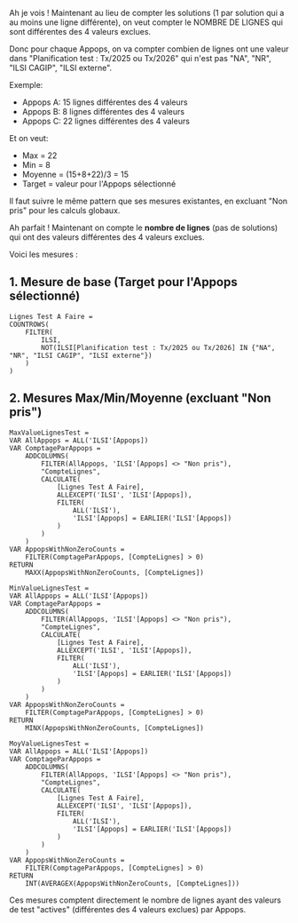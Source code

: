 Ah je vois ! Maintenant au lieu de compter les solutions (1 par solution qui a au moins une ligne différente), on veut compter le NOMBRE DE LIGNES qui sont différentes des 4 valeurs exclues.

Donc pour chaque Appops, on va compter combien de lignes ont une valeur dans "Planification test : Tx/2025 ou Tx/2026" qui n'est pas "NA", "NR", "ILSI CAGIP", "ILSI externe".

Exemple:
- Appops A: 15 lignes différentes des 4 valeurs
- Appops B: 8 lignes différentes des 4 valeurs  
- Appops C: 22 lignes différentes des 4 valeurs

Et on veut:
- Max = 22
- Min = 8  
- Moyenne = (15+8+22)/3 = 15
- Target = valeur pour l'Appops sélectionné

Il faut suivre le même pattern que ses mesures existantes, en excluant "Non pris" pour les calculs globaux.

Ah parfait ! Maintenant on compte le **nombre de lignes** (pas de solutions) qui ont des valeurs différentes des 4 valeurs exclues.

Voici les mesures :

## 1. Mesure de base (Target pour l'Appops sélectionné)

```dax
Lignes Test A Faire = 
COUNTROWS(
    FILTER(
        ILSI,
        NOT(ILSI[Planification test : Tx/2025 ou Tx/2026] IN {"NA", "NR", "ILSI CAGIP", "ILSI externe"})
    )
)
```

## 2. Mesures Max/Min/Moyenne (excluant "Non pris")

```dax
MaxValueLignesTest = 
VAR AllAppops = ALL('ILSI'[Appops])
VAR ComptageParAppops = 
    ADDCOLUMNS(
        FILTER(AllAppops, 'ILSI'[Appops] <> "Non pris"),
        "CompteLignes",
        CALCULATE(
            [Lignes Test A Faire],
            ALLEXCEPT('ILSI', 'ILSI'[Appops]),
            FILTER(
                ALL('ILSI'),
                'ILSI'[Appops] = EARLIER('ILSI'[Appops])
            )
        )
    )
VAR AppopsWithNonZeroCounts = 
    FILTER(ComptageParAppops, [CompteLignes] > 0)
RETURN
    MAXX(AppopsWithNonZeroCounts, [CompteLignes])
```

```dax
MinValueLignesTest = 
VAR AllAppops = ALL('ILSI'[Appops])
VAR ComptageParAppops = 
    ADDCOLUMNS(
        FILTER(AllAppops, 'ILSI'[Appops] <> "Non pris"),
        "CompteLignes",
        CALCULATE(
            [Lignes Test A Faire],
            ALLEXCEPT('ILSI', 'ILSI'[Appops]),
            FILTER(
                ALL('ILSI'),
                'ILSI'[Appops] = EARLIER('ILSI'[Appops])
            )
        )
    )
VAR AppopsWithNonZeroCounts = 
    FILTER(ComptageParAppops, [CompteLignes] > 0)
RETURN
    MINX(AppopsWithNonZeroCounts, [CompteLignes])
```

```dax
MoyValueLignesTest = 
VAR AllAppops = ALL('ILSI'[Appops])
VAR ComptageParAppops = 
    ADDCOLUMNS(
        FILTER(AllAppops, 'ILSI'[Appops] <> "Non pris"),
        "CompteLignes",
        CALCULATE(
            [Lignes Test A Faire],
            ALLEXCEPT('ILSI', 'ILSI'[Appops]),
            FILTER(
                ALL('ILSI'),
                'ILSI'[Appops] = EARLIER('ILSI'[Appops])
            )
        )
    )
VAR AppopsWithNonZeroCounts = 
    FILTER(ComptageParAppops, [CompteLignes] > 0)
RETURN
    INT(AVERAGEX(AppopsWithNonZeroCounts, [CompteLignes]))
```

Ces mesures comptent directement le nombre de lignes ayant des valeurs de test "actives" (différentes des 4 valeurs exclues) par Appops.
